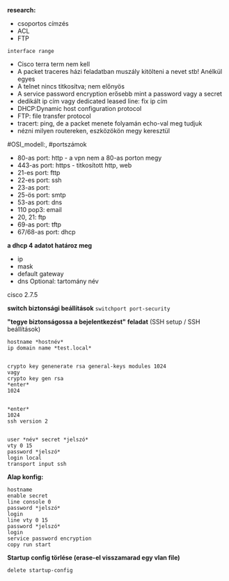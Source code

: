 **research:** 
- csoportos címzés
- ACL
- FTP
```
interface range
```


- Cisco terra term nem kell
- A packet traceres házi feladatban muszály kitölteni a nevet stb! Anélkül egyes
- A telnet nincs titkosítva; nem előnyös
- A service password encryption erősebb mint a password vagy a secret 
- dedikált ip cím vagy dedicated leased line: fix ip cím
- DHCP:Dynamic host configuration protocol
- FTP: file transfer protocol
- tracert: ping, de a packet menete folyamán echo-val meg tudjuk 
- nézni milyen routereken, eszközökön megy keresztül

#OSI_modell:, #portszámok
- 80-as port: http                  - a vpn nem a 80-as porton megy
- 443-as port: https		- titkosított http, web
- 21-es port: fttp
- 22-es port: ssh
- 23-as port:
- 25-ös port: smtp
- 53-as port: dns
- 110 pop3: email
- 20, 21: ftp
- 69-as port: tftp
- 67/68-as port: dhcp

**a dhcp 4 adatot határoz meg**
- ip
- mask
- default gateway
- dns
Optional: tartomány név



cisco 2.7.5


**switch biztonsági beállítások**
`switchport port-security`

**"tegye biztonságossa a bejelentkezést" feladat** (SSH setup / SSH beállítások)

```
hostname *hostnév*
ip domain name *test.local*


crypto key genenerate rsa general-keys modules 1024
vagy
crypto key gen rsa
*enter*
1024


*enter*
1024
ssh version 2


user *név* secret *jelszó*
vty 0 15
password *jelszó*
login local
transport input ssh
```




























**Alap konfig:**
```
hostname
enable secret
line console 0
password *jelszó*
login
line vty 0 15
password *jelszó*
login
service password encryption
copy run start
```


**Startup config törlése (erase-el visszamarad egy vlan file)**
```
delete startup-config
```

